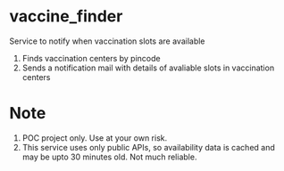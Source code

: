 # vaccine_finder
Service to notify when vaccination slots are available

1. Finds vaccination centers by pincode
2. Sends a notification mail with details of avaliable slots in vaccination centers

# Note
1. POC project only. Use at your own risk.
2. This service uses only public APIs, so availability data is cached and may be upto 30 minutes old. Not much reliable.
